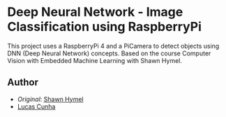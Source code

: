 # Deep Neural Network - Image Classification using RaspberryPi

This project uses a RaspberryPi 4 and a PiCamera to detect objects using DNN (Deep Neural Network) concepts. Based on the course Computer Vision with Embedded Machine Learning with Shawn Hymel. 

## Author

- *Original*: [Shawn Hymel](https://github.com/ShawnHymel)
- [Lucas Cunha](https://github.com/Lucasgb7)
